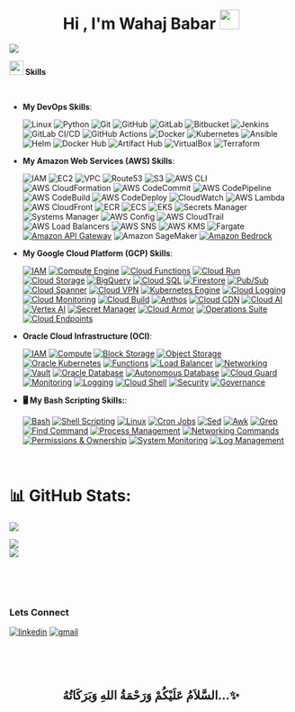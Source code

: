 
<h1 align="center"><b>Hi , I'm Wahaj Babar </b><img src="https://media.giphy.com/media/hvRJCLFzcasrR4ia7z/giphy.gif" width="35"></h1>
<!--  -->


<img src="https://user-images.githubusercontent.com/73097560/115834477-dbab4500-a447-11eb-908a-139a6edaec5c.gif"><br>

<img src="https://media2.giphy.com/media/QssGEmpkyEOhBCb7e1/giphy.gif?cid=ecf05e47a0n3gi1bfqntqmob8g9aid1oyj2wr3ds3mg700bl&rid=giphy.gif" width ="25"><b> Skills</b>
<br>
<p align="center">
<br>

<!--
   
- **My Generative AI Skills**:



  ![Langchain](https://img.shields.io/badge/Langchain-FFCC00?style=for-the-badge&logo=python&logoColor=black)
  ![LlamaIndex](https://img.shields.io/badge/LlamaIndex-4A90E2?style=for-the-badge&logo=llama&logoColor=white)
  ![Pinecone](https://img.shields.io/badge/Pinecone-009688?style=for-the-badge&logo=vector&logoColor=white)
  ![ChromaDB](https://img.shields.io/badge/ChromaDB-FF5722?style=for-the-badge&logo=database&logoColor=white)
  ![FAISS](https://img.shields.io/badge/FAISS-673AB7?style=for-the-badge&logo=facebook&logoColor=white)
  ![Qdrant](https://img.shields.io/badge/Qdrant-607D8B?style=for-the-badge&logo=database&logoColor=white)
  ![Chainlit](https://img.shields.io/badge/Chainlit-3F51B5?style=for-the-badge&logo=python&logoColor=white)
  ![Ollama](https://img.shields.io/badge/Ollama-FF4500?style=for-the-badge&logo=llama&logoColor=white)
  ![GroqCloud](https://img.shields.io/badge/GroqCloud-FF1493?style=for-the-badge&logo=groq&logoColor=white)
  ![OpenRouter](https://img.shields.io/badge/OpenRouter-008080?style=for-the-badge&logo=router&logoColor=white)
  ![NVIDIA NIMs](https://img.shields.io/badge/NVIDIA%20NIMs-76B900?style=for-the-badge&logo=nvidia&logoColor=white)
  ![Streamlit](https://img.shields.io/badge/Streamlit-%23FF4B4B.svg?style=for-the-badge&logo=streamlit&logoColor=white)
  ![Google Colab](https://img.shields.io/badge/Google%20Colab-%23FFAB00.svg?style=for-the-badge&logo=google-colab&logoColor=white)
  ![Hugging Face](https://img.shields.io/badge/Hugging%20Face-%2300B8A9.svg?style=for-the-badge&logo=huggingface&logoColor=white)
  

  
- **My Agentic AI Skills**:

  ![AutoGen](https://img.shields.io/badge/AutoGen-FF6F00?style=for-the-badge&logo=ai&logoColor=white)
  ![Phidata](https://img.shields.io/badge/Phidata-1976D2?style=for-the-badge&logo=data&logoColor=white)
  ![Langflow](https://img.shields.io/badge/Langflow-9C27B0?style=for-the-badge&logo=flowchart&logoColor=white)
  ![SmolAgents](https://img.shields.io/badge/SmolAgents-FF4081?style=for-the-badge&logo=agent&logoColor=white)
  ![CrewAI](https://img.shields.io/badge/CrewAI-00ACC1?style=for-the-badge&logo=team&logoColor=white)


-->
- **My DevOps Skills**:

   
  ![Linux](https://img.shields.io/badge/Linux-FCC624?style=for-the-badge&logo=linux&logoColor=black)
  ![Python](https://img.shields.io/badge/Python-%233776AB.svg?style=for-the-badge&logo=python&logoColor=white)
  ![Git](https://img.shields.io/badge/git-%23F05033.svg?style=for-the-badge&logo=git&logoColor=white)
  ![GitHub](https://img.shields.io/badge/github-%23121011.svg?style=for-the-badge&logo=github&logoColor=white)
  ![GitLab](https://img.shields.io/badge/GitLab-%23FCA121.svg?style=for-the-badge&logo=gitlab&logoColor=white)
  ![Bitbucket](https://img.shields.io/badge/Bitbucket-%230052CC.svg?style=for-the-badge&logo=bitbucket&logoColor=white)
  ![Jenkins](https://img.shields.io/badge/Jenkins-%23D24939.svg?style=for-the-badge&logo=jenkins&logoColor=white)
  ![GitLab CI/CD](https://img.shields.io/badge/GitLab%20CI%2FCD-%23181717.svg?style=for-the-badge&logo=gitlab&logoColor=white)
  ![GitHub Actions](https://img.shields.io/badge/GitHub%20Actions-%232671E5.svg?style=for-the-badge&logo=github-actions&logoColor=white)
  ![Docker](https://img.shields.io/badge/Docker-%232496ED.svg?style=for-the-badge&logo=docker&logoColor=white)
  ![Kubernetes](https://img.shields.io/badge/Kubernetes-%23326CE5.svg?style=for-the-badge&logo=kubernetes&logoColor=white)
  ![Ansible](https://img.shields.io/badge/Ansible-%23EE0000.svg?style=for-the-badge&logo=ansible&logoColor=white)
  ![Helm](https://img.shields.io/badge/Helm-%230F1689.svg?style=for-the-badge&logo=helm&logoColor=white)
  ![Docker Hub](https://img.shields.io/badge/Docker%20Hub-%232496ED.svg?style=for-the-badge&logo=docker&logoColor=white)
  ![Artifact Hub](https://img.shields.io/badge/Artifact%20Hub-%23000000.svg?style=for-the-badge&logo=helm&logoColor=white)
  ![VirtualBox](https://img.shields.io/badge/VirtualBox-%23216282.svg?style=for-the-badge&logo=virtualbox&logoColor=white)
  ![Terraform](https://img.shields.io/badge/Terraform-%235835CC.svg?style=for-the-badge&logo=terraform&logoColor=white)

<!--
- **My MLOps Skills**:


  ![DVC](https://img.shields.io/badge/DVC-%230A0A0A.svg?style=for-the-badge&logo=dataversioncontrol&logoColor=white)
  ![MLflow](https://img.shields.io/badge/MLflow-%230080FF.svg?style=for-the-badge&logo=mlflow&logoColor=white)
  ![DagsHub](https://img.shields.io/badge/DagsHub-%23010A1D.svg?style=for-the-badge&logo=dagshub&logoColor=white)
  ![Apache Airflow](https://img.shields.io/badge/Apache%20Airflow-017CEE?style=for-the-badge&logo=apacheairflow&logoColor=white)
  ![Kubeflow](https://img.shields.io/badge/Kubeflow-1E88E5?style=for-the-badge&logo=kubeflow&logoColor=white)
-->




- **My Amazon Web Services (AWS) Skills**:

  ![IAM](https://img.shields.io/badge/IAM-2F4F4F?style=for-the-badge&logo=amazonaws&logoColor=white)
  ![EC2](https://img.shields.io/badge/EC2-FF9900?style=for-the-badge&logo=amazonaws&logoColor=white)
  ![VPC](https://img.shields.io/badge/VPC-4B0082?style=for-the-badge&logo=amazonaws&logoColor=white)
  ![Route53](https://img.shields.io/badge/Route_53-800080?style=for-the-badge&logo=amazonaws&logoColor=white)
  ![S3](https://img.shields.io/badge/S3-228B22?style=for-the-badge&logo=amazonaws&logoColor=white)
  ![AWS CLI](https://img.shields.io/badge/AWS_CLI-556B2F?style=for-the-badge&logo=amazonaws&logoColor=white)
  ![AWS CloudFormation](https://img.shields.io/badge/CloudFormation-DC143C?style=for-the-badge&logo=amazonaws&logoColor=white)
  ![AWS CodeCommit](https://img.shields.io/badge/CodeCommit-8B0000?style=for-the-badge&logo=amazonaws&logoColor=white)
  ![AWS CodePipeline](https://img.shields.io/badge/CodePipeline-4682B4?style=for-the-badge&logo=amazonaws&logoColor=white) 
  ![AWS CodeBuild](https://img.shields.io/badge/CodeBuild-FF4500?style=for-the-badge&logo=amazonaws&logoColor=white)
  ![AWS CodeDeploy](https://img.shields.io/badge/CodeDeploy-1E90FF?style=for-the-badge&logo=amazonaws&logoColor=white)
  ![CloudWatch](https://img.shields.io/badge/CloudWatch-DAA520?style=for-the-badge&logo=amazonaws&logoColor=white)
  ![AWS Lambda](https://img.shields.io/badge/Lambda-FF8C00?style=for-the-badge&logo=aws-lambda&logoColor=white)
  ![AWS CloudFront](https://img.shields.io/badge/CloudFront-8A2BE2?style=for-the-badge&logo=amazonaws&logoColor=white)
  ![ECR](https://img.shields.io/badge/ECR-FF6347?style=for-the-badge&logo=amazonaws&logoColor=white)
  ![ECS](https://img.shields.io/badge/ECS-ADFF2F?style=for-the-badge&logo=amazonaws&logoColor=white)
  ![EKS](https://img.shields.io/badge/EKS-20B2AA?style=for-the-badge&logo=amazonaws&logoColor=white)
  ![Secrets Manager](https://img.shields.io/badge/Secrets_Manager-9932CC?style=for-the-badge&logo=amazonaws&logoColor=white)
  ![Systems Manager](https://img.shields.io/badge/Systems_Manager-FF1493?style=for-the-badge&logo=amazonaws&logoColor=white)
  ![AWS Config](https://img.shields.io/badge/Config-00FA9A?style=for-the-badge&logo=amazonaws&logoColor=white)
  ![AWS CloudTrail](https://img.shields.io/badge/CloudTrail-FF4500?style=for-the-badge&logo=amazonaws&logoColor=white)
  ![AWS Load Balancers](https://img.shields.io/badge/Load_Balancers-4682B4?style=for-the-badge&logo=amazonaws&logoColor=white)
  ![AWS SNS](https://img.shields.io/badge/SNS-FF6347?style=for-the-badge&logo=amazonaws&logoColor=white)
  ![AWS KMS](https://img.shields.io/badge/KMS-32CD32?style=for-the-badge&logo=amazonaws&logoColor=white)
  ![Fargate](https://img.shields.io/badge/Fargate-DA70D6?style=for-the-badge&logo=amazonaws&logoColor=white)
  [![Amazon API Gateway](https://img.shields.io/badge/Amazon%20API%20Gateway-4B0082.svg?style=for-the-badge&logo=amazon-aws&logoColor=white)](https://aws.amazon.com/api-gateway/)
  ![Amazon SageMaker](https://img.shields.io/badge/Amazon%20SageMaker-FF8C00.svg?style=for-the-badge&logo=amazonsagemaker&logoColor=white)
  [![Amazon Bedrock](https://img.shields.io/badge/Amazon%20Bedrock-008B8B.svg?style=for-the-badge&logo=amazon-aws&logoColor=white)](https://aws.amazon.com/bedrock/)
  
  
- **My Google Cloud Platform (GCP) Skills**:

    [![IAM](https://img.shields.io/badge/IAM-4285F4?style=for-the-badge)](https://cloud.google.com/iam)
    [![Compute Engine](https://img.shields.io/badge/Compute%20Engine-1A73E8?style=for-the-badge)](https://cloud.google.com/compute)
    [![Cloud Functions](https://img.shields.io/badge/Cloud%20Functions-34A853?style=for-the-badge)](https://cloud.google.com/functions)
    [![Cloud Run](https://img.shields.io/badge/Cloud%20Run-4285F4?style=for-the-badge)](https://cloud.google.com/run)
    [![Cloud Storage](https://img.shields.io/badge/Cloud%20Storage-DB4437?style=for-the-badge)](https://cloud.google.com/storage)
    [![BigQuery](https://img.shields.io/badge/BigQuery-1A73E8?style=for-the-badge)](https://cloud.google.com/bigquery)
    [![Cloud SQL](https://img.shields.io/badge/Cloud%20SQL-0F9D58?style=for-the-badge)](https://cloud.google.com/sql)
    [![Firestore](https://img.shields.io/badge/Firestore-F4B400?style=for-the-badge)](https://cloud.google.com/firestore)
    [![Pub/Sub](https://img.shields.io/badge/Pub/Sub-FF6D00?style=for-the-badge)](https://cloud.google.com/pubsub)
    [![Cloud Spanner](https://img.shields.io/badge/Cloud%20Spanner-34A853?style=for-the-badge)](https://cloud.google.com/spanner)
    [![Cloud VPN](https://img.shields.io/badge/Cloud%20VPN-1A73E8?style=for-the-badge)](https://cloud.google.com/vpn)
    [![Kubernetes Engine](https://img.shields.io/badge/Kubernetes%20Engine-4285F4?style=for-the-badge)](https://cloud.google.com/kubernetes-engine)
    [![Cloud Logging](https://img.shields.io/badge/Cloud%20Logging-DB4437?style=for-the-badge)](https://cloud.google.com/logging)
    [![Cloud Monitoring](https://img.shields.io/badge/Cloud%20Monitoring-0F9D58?style=for-the-badge)](https://cloud.google.com/monitoring)
    [![Cloud Build](https://img.shields.io/badge/Cloud%20Build-4285F4?style=for-the-badge)](https://cloud.google.com/build)
    [![Anthos](https://img.shields.io/badge/Anthos-1A73E8?style=for-the-badge)](https://cloud.google.com/anthos)
    [![Cloud CDN](https://img.shields.io/badge/Cloud%20CDN-FF6D00?style=for-the-badge)](https://cloud.google.com/cdn)
    [![Cloud AI](https://img.shields.io/badge/Cloud%20AI-34A853?style=for-the-badge)](https://cloud.google.com/ai)
    [![Vertex AI](https://img.shields.io/badge/Vertex%20AI-1A73E8?style=for-the-badge)](https://cloud.google.com/vertex-ai)
    [![Secret Manager](https://img.shields.io/badge/Secret%20Manager-DB4437?style=for-the-badge)](https://cloud.google.com/secret-manager)
    [![Cloud Armor](https://img.shields.io/badge/Cloud%20Armor-0F9D58?style=for-the-badge)](https://cloud.google.com/armor)
    [![Operations Suite](https://img.shields.io/badge/Operations%20Suite-4285F4?style=for-the-badge)](https://cloud.google.com/products/operations)
    [![Cloud Endpoints](https://img.shields.io/badge/Cloud%20Endpoints-FF6D00?style=for-the-badge)](https://cloud.google.com/endpoints)


- **Oracle Cloud Infrastructure (OCI)**:
   
    [![IAM](https://img.shields.io/badge/IAM-ff6600?style=for-the-badge)](https://www.oracle.com/security/cloud-security/identity-access/)
    [![Compute](https://img.shields.io/badge/Compute-00758f?style=for-the-badge)](https://www.oracle.com/cloud/compute/)
    [![Block Storage](https://img.shields.io/badge/Block%20Storage-fb4f14?style=for-the-badge)](https://www.oracle.com/cloud/storage/block-storage/)
    [![Object Storage](https://img.shields.io/badge/Object%20Storage-ff6600?style=for-the-badge)](https://www.oracle.com/cloud/storage/object-storage/)
    [![Oracle Kubernetes](https://img.shields.io/badge/Oracle%20Kubernetes-003B57?style=for-the-badge)](https://www.oracle.com/cloud/cloud-native/container-engine-kubernetes/)
    [![Functions](https://img.shields.io/badge/Functions-ff6600?style=for-the-badge)](https://www.oracle.com/cloud/cloud-native/functions/)
    [![Load Balancer](https://img.shields.io/badge/Load%20Balancer-00758f?style=for-the-badge)](https://www.oracle.com/cloud/networking/load-balancing/)
    [![Networking](https://img.shields.io/badge/Networking-003B57?style=for-the-badge)](https://www.oracle.com/cloud/networking/)
    [![Vault](https://img.shields.io/badge/Vault-fb4f14?style=for-the-badge)](https://www.oracle.com/security/cloud-security/key-management/)
    [![Oracle Database](https://img.shields.io/badge/Oracle%20Database-ff6600?style=for-the-badge)](https://www.oracle.com/database/)
    [![Autonomous Database](https://img.shields.io/badge/Autonomous%20Database-00758f?style=for-the-badge)](https://www.oracle.com/autonomous-database/)
    [![Cloud Guard](https://img.shields.io/badge/Cloud%20Guard-003B57?style=for-the-badge)](https://www.oracle.com/security/cloud-security/cloud-guard/)
    [![Monitoring](https://img.shields.io/badge/Monitoring-fb4f14?style=for-the-badge)](https://www.oracle.com/cloud/monitoring/)
    [![Logging](https://img.shields.io/badge/Logging-ff6600?style=for-the-badge)](https://www.oracle.com/cloud/monitoring/logging/)
    [![Cloud Shell](https://img.shields.io/badge/Cloud%20Shell-00758f?style=for-the-badge)](https://www.oracle.com/cloud/cloud-native/cloud-shell/)
    [![Security](https://img.shields.io/badge/Security-003B57?style=for-the-badge)](https://www.oracle.com/security/)
    [![Governance](https://img.shields.io/badge/Governance-fb4f14?style=for-the-badge)](https://www.oracle.com/cloud/governance/)
 


- **🖥️ My Bash Scripting Skills:**:


   [![Bash](https://img.shields.io/badge/Bash-4EAA25?style=for-the-badge&logo=gnu-bash&logoColor=white)](https://www.gnu.org/software/bash/)
   [![Shell Scripting](https://img.shields.io/badge/Shell%20Scripting-121011?style=for-the-badge)](https://en.wikipedia.org/wiki/Shell_script)
   [![Linux](https://img.shields.io/badge/Linux-FCC624?style=for-the-badge&logo=linux&logoColor=black)](https://www.linux.org/)
   [![Cron Jobs](https://img.shields.io/badge/Cron%20Jobs-0078D4?style=for-the-badge)](https://en.wikipedia.org/wiki/Cron)
   [![Sed](https://img.shields.io/badge/Sed-FF5733?style=for-the-badge)](https://www.gnu.org/software/sed/)
   [![Awk](https://img.shields.io/badge/Awk-1D4ED8?style=for-the-badge)](https://en.wikipedia.org/wiki/AWK)
   [![Grep](https://img.shields.io/badge/Grep-FF5733?style=for-the-badge)](https://en.wikipedia.org/wiki/Grep)
   [![Find Command](https://img.shields.io/badge/Find%20Command-4EAA25?style=for-the-badge)](https://www.gnu.org/software/findutils/)
   [![Process Management](https://img.shields.io/badge/Process%20Management-FFAA00?style=for-the-badge)](https://en.wikipedia.org/wiki/Process_management_(computing))
   [![Networking Commands](https://img.shields.io/badge/Networking%20Commands-1A73E8?style=for-the-badge)](https://www.geeksforgeeks.org/basic-networking-commands-in-linux/)
   [![Permissions & Ownership](https://img.shields.io/badge/Permissions%20%26%20Ownership-003B57?style=for-the-badge)](https://www.tecmint.com/manage-file-permissions-and-ownership-in-linux/)
   [![System Monitoring](https://img.shields.io/badge/System%20Monitoring-FF0000?style=for-the-badge)](https://linuxize.com/post/how-to-use-top-command-in-linux/)
   [![Log Management](https://img.shields.io/badge/Log%20Management-0000FF?style=for-the-badge)](https://www.loggly.com/)
    
 
 <!-- 
- **Languages**:
    
    ![C](https://img.shields.io/badge/C%20-%232370ED.svg?style=for-the-badge&logo=c&logoColor=white)
    ![C++](https://img.shields.io/badge/C++%20-%2300599C.svg?style=for-the-badge&logo=c%2B%2B&logoColor=white)
    ![Java](https://img.shields.io/badge/Java-%23ED8B00.svg?style=for-the-badge&logo=java&logoColor=white)
    ![Python](https://img.shields.io/badge/Python-%233776AB.svg?style=for-the-badge&logo=python&logoColor=white)
    ![PHP](https://img.shields.io/badge/PHP-%23777BB4.svg?style=for-the-badge&logo=php&logoColor=white)
  ![Dart](https://img.shields.io/badge/Dart-%230175C2.svg?style=for-the-badge&logo=dart&logoColor=white)
    ![Assembly](https://img.shields.io/badge/Assembly-%231F6FEB.svg?style=for-the-badge&logo=assembly&logoColor=white)

    
- **Web Development**:

   ![HTML5](https://img.shields.io/badge/HTML5%20-%23E34F26.svg?style=for-the-badge&logo=html5&logoColor=white)
   ![CSS3](https://img.shields.io/badge/CSS%20-%231572B6.svg?style=for-the-badge&logo=css3&logoColor=white)
   ![PHP](https://img.shields.io/badge/PHP-%23777BB4.svg?style=for-the-badge&logo=php&logoColor=white)
 
    
- **Hybrid App Development**:

   ![Flutter](https://img.shields.io/badge/Flutter-%2302569B.svg?style=for-the-badge&logo=flutter&logoColor=white)
   ![Node.js](https://img.shields.io/badge/Node.js-339933?style=for-the-badge&logo=nodedotjs&logoColor=white)
   ![Dart](https://img.shields.io/badge/Dart-%230175C2.svg?style=for-the-badge&logo=dart&logoColor=white)
   ![Firebase](https://img.shields.io/badge/Firebase-FFCA28?style=for-the-badge&logo=firebase&logoColor=white)
   ![SQL](https://img.shields.io/badge/SQL-4479A1?style=for-the-badge&logo=sql&logoColor=white)
   ![MySQL](https://img.shields.io/badge/MySQL-4479A1?style=for-the-badge&logo=mysql&logoColor=white)
   ![GetX](https://img.shields.io/badge/GetX-87C3B8?style=for-the-badge&logo=getx&logoColor=white)
   ![Laravel](https://img.shields.io/badge/Laravel-FF2D20?style=for-the-badge&logo=laravel&logoColor=white)

- **Native App Development**:


   ![Android](https://img.shields.io/badge/Android-%233DDC84.svg?style=for-the-badge&logo=android&logoColor=white)
   ![Java](https://img.shields.io/badge/Java-%23ED8B00.svg?style=for-the-badge&logo=java&logoColor=white)
   ![XML](https://img.shields.io/badge/XML-%23008080.svg?style=for-the-badge&logo=xml&logoColor=white)
   ![Firebase](https://img.shields.io/badge/Firebase-FFCA28?style=for-the-badge&logo=firebase&logoColor=white)

- **Tools**:



   [![Turbo C++](https://img.shields.io/badge/Turbo%20C%2B%2B-%2300599C.svg?style=for-the-badge&logo=c%2B%2B&logoColor=white)](https://www.turboexplorer.com/)  
   [![Dev C++](https://img.shields.io/badge/Dev%20C%2B%2B-%2300599C.svg?style=for-the-badge&logo=c%2B%2B&logoColor=white)](https://sourceforge.net/projects/orwelldevcpp/)
   [![VS Code](https://img.shields.io/badge/VS%20Code-%23007ACC.svg?style=for-the-badge&logo=visual-studio-code&logoColor=white)](https://code.visualstudio.com/)
   [![Android Studio](https://img.shields.io/badge/Android%20Studio-%233DDC84.svg?style=for-the-badge&logo=android-studio&logoColor=white)](https://developer.android.com/studio)\
   [![AnyDesk](https://img.shields.io/badge/AnyDesk-%23D70900.svg?style=for-the-badge&logo=anydesk&logoColor=white)](https://anydesk.com/)
   [![IntelliJ IDEA](https://img.shields.io/badge/IntelliJ%20IDEA-%23000000.svg?style=for-the-badge&logo=intellij-idea&logoColor=white)](https://www.jetbrains.com/idea/)
   [![MobaXterm](https://img.shields.io/badge/MobaXterm-%230072C6.svg?style=for-the-badge&logo=mobaxterm&logoColor=white)](https://mobaxterm.mobatek.net/)
   [![Postman](https://img.shields.io/badge/Postman-%23FF6C37.svg?style=for-the-badge&logo=postman&logoColor=white)](https://www.postman.com/)
   [![PyCharm](https://img.shields.io/badge/PyCharm-%23000000.svg?style=for-the-badge&logo=pycharm&logoColor=white)](https://www.jetbrains.com/pycharm/)
   [![Sublime Text](https://img.shields.io/badge/Sublime%20Text-%23FF9800.svg?style=for-the-badge&logo=sublime-text&logoColor=white)](https://www.sublimetext.com/)
   [![VMware](https://img.shields.io/badge/VMware-%23007CBA.svg?style=for-the-badge&logo=vmware&logoColor=white)](https://www.vmware.com/)
   [![XAMPP](https://img.shields.io/badge/XAMPP-%23FB7A24.svg?style=for-the-badge&logo=xampp&logoColor=white)](https://www.apachefriends.org/index.html)

-->

  <br>

  # 📊 GitHub Stats:
![](https://github-readme-stats.vercel.app/api?username=wahaj4311&show_icons=true&theme=radical&hide_border=false&include_all_commits=false&count_private=false)<br/>
<!-- &show=reviews,discussions_started,discussions_answered,prs_merged,prs_merged_percentage& -->
![](https://github-readme-streak-stats.herokuapp.com/?user=wahaj4311&theme=radical&hide_border=false)<br/>
![](https://github-readme-stats.vercel.app/api/top-langs/?username=wahaj4311&theme=radical&hide_border=false&include_all_commits=false&count_private=false&layout=compact)


  <br>
  <br>
  <br>

  ### Lets Connect


  [![linkedin](https://img.shields.io/badge/linkedin-0A66C2?style=for-the-badge&logo=linkedin&logoColor=white)](https://www.linkedin.com/in/wahaj-babar-057151190/)
  [![gmail](https://img.shields.io/badge/Gmail-D14836?style=for-the-badge&logo=gmail&logoColor=white)](https://mail.google.com/mail/?view=cm&fs=1&to=wahaj4311@gmail.com)

<!--  [![youtube](https://img.shields.io/badge/youtube-FF0000?style=for-the-badge&logo=youtube&logoColor=white)](https://www.youtube.com/@kubePuls)
  [![twitter](https://img.shields.io/badge/twitter-1DA1F2?style=for-the-badge&logo=twitter&logoColor=white)](https://twitter.com/sheikh_hr_4)
  [![gitlab](https://img.shields.io/badge/gitlab-FC6D26?style=for-the-badge&logo=gitlab&logoColor=white)](https://gitlab.com/masterwithhamza)
  [![hashnode](https://img.shields.io/badge/hashnode-2962FF?style=for-the-badge&logo=hashnode&logoColor=white)](https://hashnode.com/@YourUsername)
  [![medium](https://img.shields.io/badge/medium-12100E?style=for-the-badge&logo=medium&logoColor=white)](https://masterwithhamza.medium.com/) 
  [![reddit](https://img.shields.io/badge/reddit-FF4500?style=for-the-badge&logo=reddit&logoColor=white)](https://www.reddit.com/r/MasterWithHamza/)
  [![Quora](https://img.shields.io/badge/Quora-%23B92B27.svg?style=for-the-badge&logo=quora&logoColor=white)](https://www.quora.com/profile/Hamza-Rehman-241)
  [![Bitbucket](https://img.shields.io/badge/Bitbucket-%230047B3.svg?style=for-the-badge&logo=bitbucket&logoColor=white)](https://bitbucket.org/hamxaflutterapps/workspace/repositories/)
  [![instagram](https://img.shields.io/badge/instagram-E4405F?style=for-the-badge&logo=instagram&logoColor=white)](https://www.instagram.com/masterwithhamza/)
-->





    
  
 <br>
</p>


<br>



<div align='center'>

## <b>السَّلاَمُ عَلَيْكُمْ وَرَحْمَةُ اللهِ وَبَرَكَاتُهُ...✨</b>

</div>
<br>